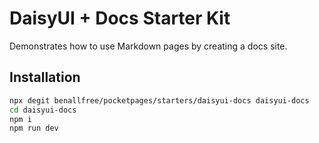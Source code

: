 # DaisyUI + Docs Starter Kit

Demonstrates how to use Markdown pages by creating a docs site.

## Installation

```bash
npx degit benallfree/pocketpages/starters/daisyui-docs daisyui-docs
cd daisyui-docs
npm i
npm run dev
```
